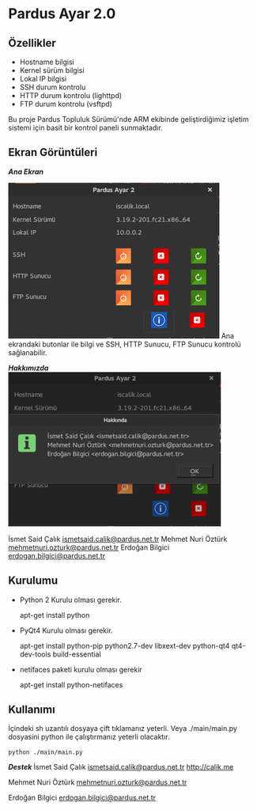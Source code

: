 Pardus Ayar 2.0
===========

Özellikler
--------
- Hostname bilgisi
- Kernel sürüm bilgisi
- Lokal IP bilgisi
- SSH durum kontrolu
- HTTP durum kontrolu (lighttpd)
- FTP durum kontrolu (vsftpd)


Bu proje Pardus Topluluk Sürümü'nde ARM ekibinde geliştirdiğimiz
işletim sistemi için basit bir kontrol paneli sunmaktadır.


Ekran Görüntüleri
-----------


***Ana Ekran***

![Ana Ekran](https://raw.githubusercontent.com/iscalik/iscalik.github.io/master/pardusAyar2/0.png?token=AFkGKZJ495hCSPlbv0xLd2_57P4OuXZVks5Va2PnwA==)
Ana ekrandaki butonlar ile bilgi ve SSH, HTTP Sunucu, FTP Sunucu kontrolü sağlanabilir.

***Hakkımızda***
![Hakkımızda](https://raw.githubusercontent.com/iscalik/iscalik.github.io/master/pardusAyar2/1.png?token=AFkGKR9oywdHSJoCSEcRQpfPdIVXPNEwks5Va2QXwA==)

İsmet Said Çalık <ismetsaid.calik@pardus.net.tr>
Mehmet Nuri Öztürk <mehmetnuri.ozturk@pardus.net.tr>
Erdoğan Bilgici <erdogan.bilgici@pardus.net.tr>


Kurulumu
------------
- Python 2 Kurulu olması gerekir.

    apt-get install python


- PyQt4 Kurulu olması gerekir.

    apt-get install python-pip python2.7-dev libxext-dev python-qt4 qt4-dev-tools build-essential

- netifaces paketi kurulu olması gerekir

    apt-get install python-netifaces

Kullanımı
-----
İçindeki sh uzantılı dosyaya çift tıklamanız yeterli. Veya ./main/main.py dosyasini python ile çalıştırmanız yeterli olacaktır.

    python ./main/main.py

***Destek***
İsmet Said Çalık 
<ismetsaid.calik@pardus.net.tr>
http://calik.me

Mehmet Nuri Öztürk
 <mehmetnuri.ozturk@pardus.net.tr>
 
Erdoğan Bilgici 
<erdogan.bilgici@pardus.net.tr>
